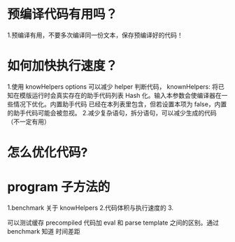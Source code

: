 
# 预编译代码有用吗？
1.预编译有用，不要多次编译同一份文本，保存预编译好的代码！
# 如何加快执行速度？
1.使用 knowHelpers  options 可以减少 helper 判断代码，
knownHelpers: 将已知在模版运行时会真实存在的助手代码列表 Hash 化。输入本参数会使编译器在一些情况下优化。内置助手代码 已经在本列表里包含，但若设置本项为 false，内置的助手代码可能会被忽视。
2.减少复杂语句，拆分语句，可以减少生成的代码（不一定有用）
# 怎么优化代码?

# program 子方法的


1.benchmark 关于 knowHelpers
2.代码体积与执行速度的
3.

可以测试缓存 precompiled 代码加 eval 
和 parse template 之间的区别。通过 benchmark 知道
时间差距